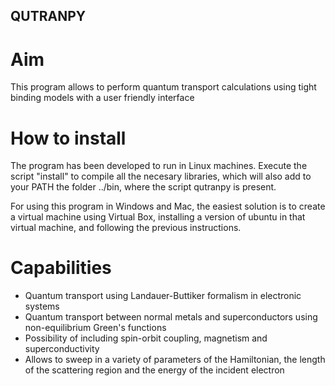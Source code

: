 ## QUTRANPY ##

# Aim #

This program allows to perform quantum transport calculations using tight binding models with a user friendly interface


# How to install #

The program has been developed to run in Linux machines. Execute the script "install" to compile all the necesary libraries,
which will also add to your PATH the folder ../bin, where the script qutranpy is present. 


For using this program in Windows and Mac, the easiest solution is to create a virtual machine using Virtual Box, installing
a version of ubuntu in that virtual machine, and following the previous instructions.


# Capabilities #
 - Quantum transport using Landauer-Buttiker formalism in electronic systems
 - Quantum transport between normal metals and superconductors using non-equilibrium Green's functions
 - Possibility of including spin-orbit coupling, magnetism and superconductivity
 - Allows to sweep in a variety of parameters of the Hamiltonian, the length of the scattering region and the energy of the incident electron

